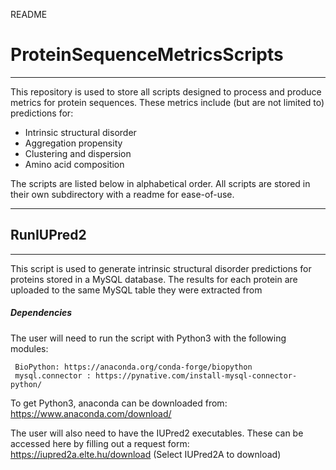 README

# ProteinSequenceMetricsScripts
---------------------------------------------------------------------------------------

This repository is used to store all scripts designed to process and produce metrics for protein sequences. These metrics include (but are not limited to) predictions for: 
- Intrinsic structural disorder
- Aggregation propensity
- Clustering and dispersion
- Amino acid composition
 
 The scripts are listed below in alphabetical order. All scripts are stored in their own subdirectory with a readme for ease-of-use.

-----------

## RunIUPred2 
-----

  This script is used to generate intrinsic structural disorder predictions for proteins stored in a MySQL database. The results for each protein are uploaded to the same MySQL table they were extracted from
  
##### Dependencies
The user will need to run the script with Python3 with the following modules:

	 BioPython: https://anaconda.org/conda-forge/biopython
	 mysql.connector : https://pynative.com/install-mysql-connector-python/

To get Python3, anaconda can be downloaded from: https://www.anaconda.com/download/


The user will also need to have the IUPred2 executables. These can be accessed here by filling out a request form: https://iupred2a.elte.hu/download (Select IUPred2A to download)



